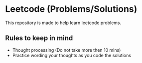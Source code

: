 # Leetcode (Problems/Solutions)

This repository is made to help learn leetcode problems. 

## Rules to keep in mind

- Thought processing (Do not take more then 10 mins)
- Practice wording your thoughts as you code the solutions
